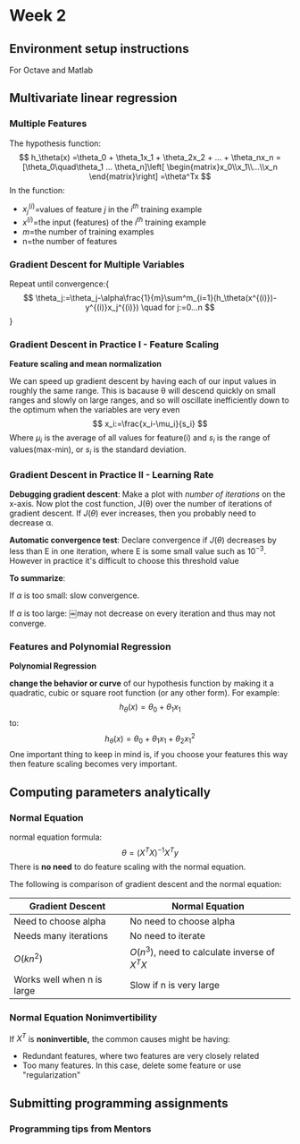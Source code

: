 # Week 2

## Environment setup instructions

For Octave and Matlab



## Multivariate linear regression

### Multiple Features

The hypothesis function:
$$
h_\theta(x)
=\theta_0 + \theta_1x_1 + \theta_2x_2 + ... + \theta_nx_n
=[\theta_0\quad\theta_1 ... \theta_n]\left[ \begin{matrix}x_0\\x_1\\...\\x_n \end{matrix}\right]
=\theta^Tx
$$
In the function:
- $x^{(i)}_j$=values of feature $j$ in the $i^{th}$ training example
- $x^{(i)}$=the input (features) of the $i^{th}$ training example
- $m$=the number of training examples
- n=the number of features

### Gradient Descent for Multiple Variables

Repeat until convergence:{
$$
\theta_j:=\theta_j-\alpha\frac{1}{m}\sum^m_{i=1}(h_\theta(x^{(i)})-y^{(i)}x_j^{(i)}) \quad for j:=0...n
$$
}

### Gradient Descent in Practice I - Feature Scaling

**Feature scaling and mean normalization**

We can speed up gradient descent by having each of our input values in roughly the same range. This is bacause θ will descend quickly on small ranges and slowly on large ranges, and so will oscillate inefficiently down to the optimum when the variables are very even
$$
x_i:=\frac{x_i-\mu_i}{s_i}
$$
Where $\mu_i$ is the average of all values for feature(i) and $s_i$ is the range of values(max-min), or $s_i$ is the standard deviation.

### Gradient Descent in Practice II - Learning Rate

**Debugging gradient descent**: Make a plot with *number of iterations* on the x-axis. Now plot the cost function, J(θ) over the number of iterations of gradient descent. If $J(\theta)$  ever increases, then you probably need to decrease α.

**Automatic convergence test**: Declare convergence if $J(\theta)$ decreases by less than E in one iteration, where E is some small value such as $10^{−3}$. However in practice it's difficult to choose this threshold value

**To summarize**:

 If $\alpha$ is too small: slow convergence. 

 If $\alpha$ is too large: ￼may not decrease on every iteration and thus may not converge.

### Features and Polynomial Regression

**Polynomial Regression**

**change the behavior or curve** of our hypothesis function by making it a quadratic, cubic or square root function (or any other form). For example:
$$
h_\theta(x)=\theta_0 + \theta_1x_1
$$
to:
$$
h_\theta(x)=\theta_0 + \theta_1x_1 + \theta_2x_1^2
$$
One important thing to keep in mind is, if you choose your features this way then feature scaling becomes very important.



## Computing parameters analytically

### Normal Equation

normal equation formula:
$$
\theta=(X^TX)^{-1}X^Ty
$$
There is **no need** to do feature scaling with the normal equation.

The following is comparison of gradient descent and the normal equation:

| Gradient Descent           | Normal Equation                               |
| -------------------------- | --------------------------------------------- |
| Need to choose alpha       | No need to choose alpha                       |
| Needs many iterations      | No need to iterate                            |
| $O(kn^2)$                  | $O(n^3)$, need to calculate inverse of $X^TX$ |
| Works well when n is large | Slow if n is very large                       |

### Normal Equation Nonimvertibility

If $X^T$ is **noninvertible,** the common causes might be having:

- Redundant features, where two features are very closely related
- Too many features. In this case, delete some feature or use "regularization"

## Submitting programming assignments

### Programming tips from Mentors